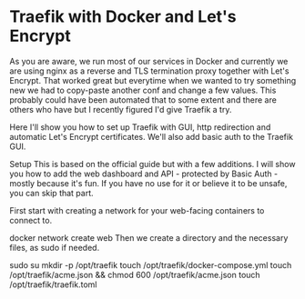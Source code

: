 # Traefik with Docker and Let's Encrypt

As you are aware, we run most of our services in Docker and currently we are using nginx as a reverse and TLS termination proxy together with Let's Encrypt. That worked great but everytime when we wanted to try something new we had to copy-paste another conf and change a few values. This probably could have been automated that to some extent and there are others who have but I recently figured I'd give Traefik a try.

Here I'll show you how to set up Traefik with GUI, http redirection and automatic Let's Encrypt certificates. We'll also add basic auth to the Traefik GUI.

Setup
This is based on the official guide but with a few additions. I will show you how to add the web dashboard and API - protected by Basic Auth - mostly because it's fun. If you have no use for it or believe it to be unsafe, you can skip that part.

First start with creating a network for your web-facing containers to connect to.

docker network create web
Then we create a directory and the necessary files, as sudo if needed.

sudo su
mkdir -p /opt/traefik
touch /opt/traefik/docker-compose.yml
touch /opt/traefik/acme.json && chmod 600 /opt/traefik/acme.json
touch /opt/traefik/traefik.toml
